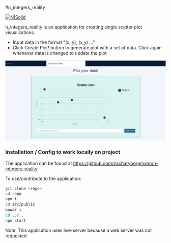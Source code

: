 #n_integers_reality

[![N|Solid](https://cldup.com/dTxpPi9lDf.thumb.png)](https://nodesource.com/products/nsolid)

n_integers_reality is an application for creating single scatter plot visualizations.

  - Input data in the format "(x, y), (x,y) ..."
  - Click Create Plot! button to generate plot with a set of data. Click again whenever data
    is changed to update the plot

![n_integers_reality Main Page](./n_integers_reality.png?raw=true "Main Page")

### Installation / Config to work locally on project

The application can be found at https://github.com/zacharybergmann/n-integers-reality

To use/contribute to the application:

```sh
git clone <repo>
cd repo
npm i
cd src/public
bower i
cd ../..
npm start
```

Note: This application uses live-server because a web server was not requested

